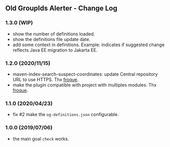 ## Old GroupIds Alerter - Change Log

### 1.3.0 (WIP)
* show the number of definitions loaded.
* show the definitions file update date.
* add some context in definitions. Example: indicates if suggested change reflects Java EE migration to Jakarta EE. 

### 1.2.0 (2020/11/15)
* maven-index-search-suspect-coordinates: update Central repository URL to use HTTPS. Thx [froque](https://github.com/froque).
* make the plugin compatible with project with multiples modules. Thx [froque](https://github.com/froque).

### 1.1.0 (2020/04/23)
* fix #2 make the `og-definitions.json` configurable.

### 1.0.0 (2019/07/06)
* the main goal `check` works.
